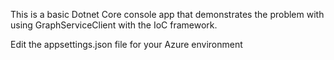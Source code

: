 This is a basic Dotnet Core console app that demonstrates the problem with using GraphServiceClient with the IoC framework.

Edit the appsettings.json file for your Azure environment